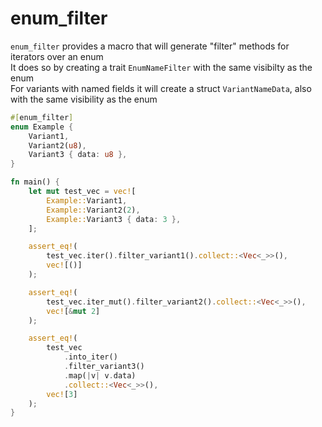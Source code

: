 # enum_filter

`enum_filter` provides a macro that will generate "filter" methods for iterators over an enum  
It does so by creating a trait `EnumNameFilter` with the same visibilty as the enum  
For variants with named fields it will create a struct `VariantNameData`, also with the same visibility as the enum  

```rust
#[enum_filter]
enum Example {
    Variant1,
    Variant2(u8),
    Variant3 { data: u8 },
}

fn main() {
    let mut test_vec = vec![
        Example::Variant1,
        Example::Variant2(2),
        Example::Variant3 { data: 3 },
    ];

    assert_eq!(
        test_vec.iter().filter_variant1().collect::<Vec<_>>(),
        vec![()]
    );

    assert_eq!(
        test_vec.iter_mut().filter_variant2().collect::<Vec<_>>(),
        vec![&mut 2]
    );

    assert_eq!(
        test_vec
            .into_iter()
            .filter_variant3()
            .map(|v| v.data)
            .collect::<Vec<_>>(),
        vec![3]
    );
}
```
